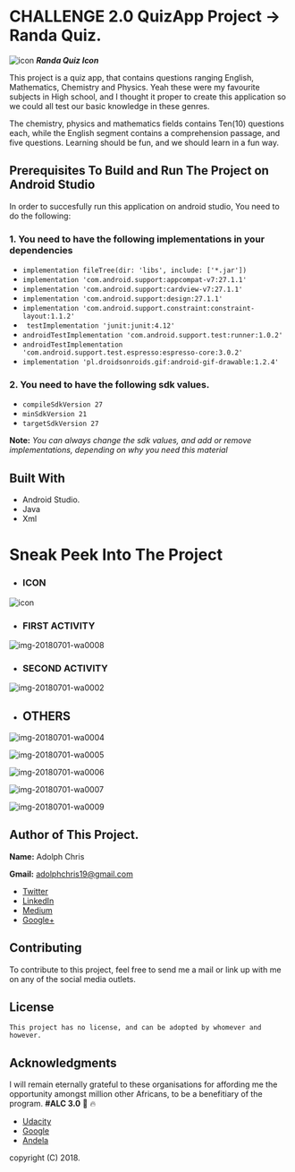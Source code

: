 


# CHALLENGE 2.0 QuizApp Project -> Randa Quiz.

![icon](https://user-images.githubusercontent.com/39165002/42107801-85a9130c-7b8d-11e8-8083-2a8a03c62a14.png) ***Randa Quiz Icon***


This project is a quiz app, that contains questions ranging English, Mathematics, Chemistry and Physics. Yeah these were my favourite subjects in High school, and I thought it proper to create  this application so we could all test our basic knowledge in these genres. 

The chemistry, physics and mathematics fields contains Ten(10) questions each, while the English segment contains a comprehension passage, and five questions. Learning should be fun, and we should learn in a fun way.

 ## Prerequisites To Build and Run The Project on Android Studio
 
 In order to succesfully run this application on android studio, You need to do the following:
 
 ### 1. You need to have the following implementations in your dependencies

- ```implementation fileTree(dir: 'libs', include: ['*.jar'])```
- ```implementation 'com.android.support:appcompat-v7:27.1.1'```
- ```implementation 'com.android.support:cardview-v7:27.1.1'```
- ```implementation 'com.android.support:design:27.1.1'```
- ```implementation 'com.android.support.constraint:constraint-layout:1.1.2'```
- ``` testImplementation 'junit:junit:4.12'```
- ```androidTestImplementation 'com.android.support.test:runner:1.0.2'```
- ```androidTestImplementation 'com.android.support.test.espresso:espresso-core:3.0.2'```
- ```implementation 'pl.droidsonroids.gif:android-gif-drawable:1.2.4'```

### 2. You need to have the following sdk values.

- ```compileSdkVersion 27```
- ```minSdkVersion 21```
- ```targetSdkVersion 27```

**Note:** *You can always change the sdk values, and add or remove implementations, depending on why you need this material*

## Built With

- Android Studio.
- Java 
- Xml 


# Sneak Peek Into The Project

- ### ICON

![icon](https://user-images.githubusercontent.com/39165002/42107801-85a9130c-7b8d-11e8-8083-2a8a03c62a14.png)

- ### FIRST ACTIVITY

![img-20180701-wa0008](https://user-images.githubusercontent.com/39165002/42137658-31221fc4-7d25-11e8-87f6-f32e1bf68ef6.jpg)


- ### SECOND ACTIVITY 

![img-20180701-wa0002](https://user-images.githubusercontent.com/39165002/42137677-cecf4ba2-7d25-11e8-9774-475ad14b00db.jpg)


- ## OTHERS

![img-20180701-wa0004](https://user-images.githubusercontent.com/39165002/42137682-01e7dc16-7d26-11e8-9f2e-ed5a0ba94936.jpg)

![img-20180701-wa0005](https://user-images.githubusercontent.com/39165002/42137686-0620f132-7d26-11e8-8acc-69ae5cc5ecf2.jpg)

![img-20180701-wa0006](https://user-images.githubusercontent.com/39165002/42137688-09ea78c4-7d26-11e8-9540-349e7c519ea6.jpg)

![img-20180701-wa0007](https://user-images.githubusercontent.com/39165002/42137690-1121ffd6-7d26-11e8-9968-792f403fae52.jpg)

![img-20180701-wa0009](https://user-images.githubusercontent.com/39165002/42137727-90bb9c20-7d26-11e8-99b8-4ecca6d7c022.jpg)



## Author of This Project.

**Name:** Adolph Chris

**Gmail:** adolphchris19@gmail.com

- [Twitter](https://twitter.com/adolphchris19)
- [LinkedIn](https://www.linkedin.com/in/chris-adolph-9a6241156/)
- [Medium](https://medium.com/@adolphchris19)
- [Google+](https://plus.google.com/116994360713028683575)

## Contributing

To contribute to this project, feel free to send me a mail or link up with me on any of the social media outlets.



## License

    This project has no license, and can be adopted by whomever and however.

## Acknowledgments

I will remain eternally grateful to these organisations for affording me the opportunity amongst million other Africans, to be a benefitiary of the program. **#ALC 3.0** :muscle: :fire:

- [Udacity](https://www.udacity.com/)
- [Google](https://www.google.com)
- [Andela](https://andela.com/)

copyright (C) 2018.
